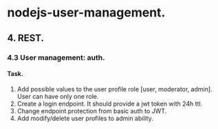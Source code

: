 # nodejs-user-management.

## 4. REST.

### 4.3 User management: auth.

#### Task.

1. Add possible values to the user profile role  [user, moderator, admin]. User can have only one role.
2. Create a login endpoint. It should provide a jwt token with 24h ttl.
3. Change endpoint protection from basic auth to JWT.
4. Add  modify/delete user profiles to admin ability.
